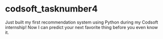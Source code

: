 # codsoft_tasknumber4
Just built my first recommendation system using Python during my Codsoft internship! Now I can predict your next favorite thing before you even know it.
